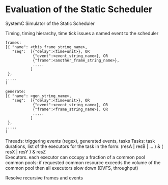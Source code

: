 # Evaluation of the Static Scheduler
SystemC Simulator of the Static Scheduler

Timing, timing hierarchy, time tick issues a named event to the scheduler <br />
```
frames: 
[{ "name": <this_frame_string_name>, 
   "seq":  [{"delay":<time+unit>}, OR
            {"event":<event_string_name>}, OR
            {"frame":<another_frame_string_name>}, 
            .....
           ]
 },          
.....
]

generate:
[{ "name": <gen_string_name>, 
   "seq":  [{"delay":<time+unit>}, OR
            {"event":<event_string_name>}, OR
            {"frame":<frame_string_name>}, OR
            .....
           ]
 },          
.....
]
```
Threads: triggering events (regex), generated events, tasks
Tasks: task durations, list of the executors for the task in the form: (resA | resB | ... ) & ( resX | resY ) & resZ <br />
Executors. each executor can occupy a fraction of a common pool <br />
common pools: if requested common resource exceeds the volume of the common pool then all executors slow down (DVFS, throughput) <br />

Resolve recursive frames and events
